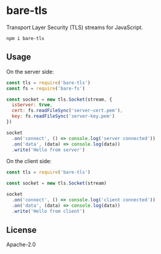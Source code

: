 # bare-tls

Transport Layer Security (TLS) streams for JavaScript.

```
npm i bare-tls
```

## Usage

On the server side:

```js
const tls = require('bare-tls')
const fs = require('bare-fs')

const socket = new tls.Socket(stream, {
  isServer: true,
  cert: fs.readFileSync('server-cert.pem'),
  key: fs.readFileSync('server-key.pem')
})

socket
  .on('connect', () => console.log('server connected'))
  .on('data', (data) => console.log(data))
  .write('Hello from server')
```

On the client side:

```js
const tls = require('bare-tls')

const socket = new tls.Socket(stream)

socket
  .on('connect', () => console.log('client connected'))
  .on('data', (data) => console.log(data))
  .write('Hello from client')
```

## License

Apache-2.0
